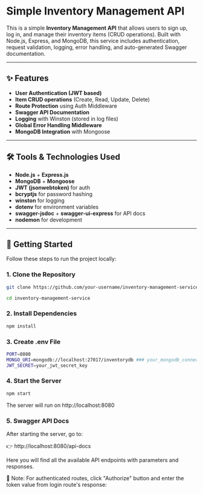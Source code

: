 # Simple Inventory Management API

This is a simple **Inventory Management API** that allows users to sign up, log in, and manage their inventory items (CRUD operations). Built with Node.js, Express, and MongoDB, this service includes authentication, request validation, logging, error handling, and auto-generated Swagger documentation.

---

## ✨ Features

- **User Authentication (JWT based)**
- **Item CRUD operations** (Create, Read, Update, Delete)
- **Route Protection** using Auth Middleware
- **Swagger API Documentation**
- **Logging** with Winston (stored in log files)
- **Global Error Handling Middleware**
- **MongoDB Integration** with Mongoose

---

## 🛠️ Tools & Technologies Used

- **Node.js** + **Express.js**
- **MongoDB** + **Mongoose**
- **JWT (jsonwebtoken)** for auth
- **bcryptjs** for password hashing
- **winston** for logging
- **dotenv** for environment variables
- **swagger-jsdoc** + **swagger-ui-express** for API docs
- **nodemon** for development

---

## 🚀 Getting Started

Follow these steps to run the project locally:

### 1. Clone the Repository

```bash
git clone https://github.com/your-username/inventory-management-service.git
```
```bash
cd inventory-management-service
```

### 2. Install Dependencies

```bash
npm install
```

### 3. Create .env File

```bash
PORT=8080
MONGO_URI=mongodb://localhost:27017/inventorydb ### your_mongodb_connection_string
JWT_SECRET=your_jwt_secret_key
```

### 4. Start the Server

```bash
npm start
```
The server will run on http://localhost:8080

### 5. Swagger API Docs

After starting the server, go to:

👉 http://localhost:8080/api-docs

Here you will find all the available API endpoints with parameters and responses.

🔐 Note: For authenticated routes, click "Authorize" button and enter the token value from login route's response:
